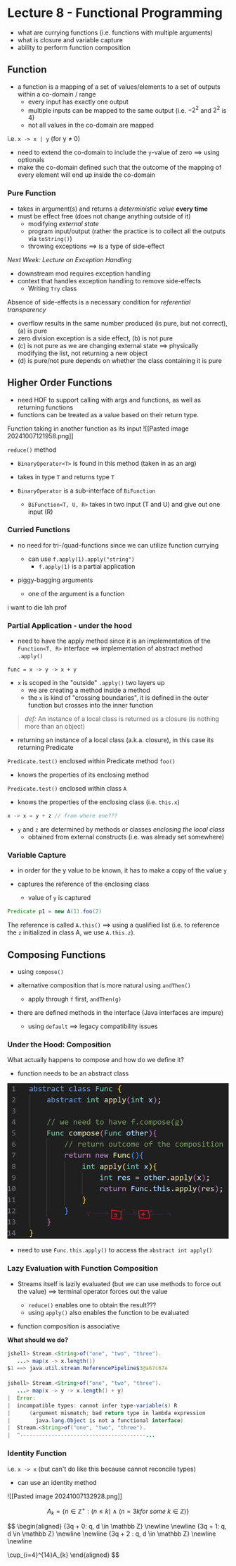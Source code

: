 # Lecture 8 - Functional Programming
- what are currying functions (i.e. functions with multiple arguments)
- what is closure and variable capture
- ability to perform function composition
## Function
- a function is a mapping of a set of values/elements to a set of outputs within a co-domain / range
	- every input has exactly one output
	- multiple inputs can be mapped to the same output (i.e. $-2^2$ and $2^2$ is 4)
	- not all values in the co-domain are mapped

i.e. `x -> x | y` (for y $\ne$ 0)
- need to extend the co-domain to include the `y`-value of zero $\implies$ using optionals
- make the co-domain defined such that the outcome of the mapping of every element will end up inside the co-domain

### Pure Function
- takes in argument(s) and returns a *deterministic value* **every time**
- must be effect free (does not change anything outside of it)
	- modifying *external state*
	- program input/output (rather the practice is to collect all the outputs via `toString()`)
	- throwing exceptions $\implies$ is a type of side-effect

*Next Week: Lecture on Exception Handling*
- downstream mod requires exception handling
- context that handles exception handling to remove side-effects
	- Writing `Try` class 

Absence of side-effects is a necessary condition for *referential transparency*
- overflow results in the same number produced (is pure, but not correct), (a) is pure
- zero division exception is a side effect, (b) is not pure
- (c) is not pure as we are changing external state $\implies$ physically modifying the list, not returning a new object
- (d) is pure/not pure depends on whether the class containing it is pure

## Higher Order Functions
- need HOF to support calling with args and functions, as well as returning functions
- functions can be treated as a value based on their return type.

Function taking in another function as its input
![[Pasted image 20241007121958.png]]

`reduce()` method
- `BinaryOperator<T>` is found in this method (taken in as an arg)
- takes in type `T` and returns type `T`

- `BinaryOperator` is a sub-interface of `BiFunction`
	- `BiFunction<T, U, R>` takes in two input (T and U) and give out one input (R)

### Curried Functions
- no need for tri-/quad-functions since we can utilize function currying
	- can use `f.apply(1).apply("string")`
		- `f.apply(1)` is a partial application 

- piggy-bagging arguments
	- one of the argument is a function

i want to die lah prof

### Partial Application - under the hood
- need to have the apply method since it is an implementation of the `Function<T, R>` interface $\implies$ implementation of abstract method `.apply()`

```
func = x -> y -> x + y
```

- `x` is scoped in the "outside" `.apply()` two layers up
	- we are creating a method inside a method
	- the `x` is kind of "crossing boundaries", it is defined in the outer function but crosses into the inner function

> *def:* An instance of a local class is returned as a closure (is nothing more than an object)
- returning an instance of a local class (a.k.a. closure), in this case its returning Predicate

`Predicate.test()` enclosed within Predicate method `foo()`
- knows the properties of its enclosing method

`Predicate.test()` enclosed within class `A`
- knows the properties of the enclosing class (i.e. `this.x`)

```java
x -> x = y + z // from where one???
```
- `y` and `z` are determined by methods or classes *enclosing the local class*
	- obtained from external constructs (i.e. was already set somewhere)

### Variable Capture
- in order for the y value to be known, it has to make a copy of the value `y`

- captures the reference of the enclosing class
	- value of `y` is captured
```java
Predicate p1 = new A(1).foo(2)
```

The reference is called `A.this()` $\implies$ using a qualified list (i.e. to reference the `z` initialized in class A, we use `A.this.z`).

## Composing Functions
- using `compose()`
- alternative composition that is more natural using `andThen()`
	- apply through `f` first, `andThen(g)`

- there are defined methods in the interface (Java interfaces are impure)
	- using `default` $\implies$ legacy compatibility issues

### Under the Hood: Composition
What actually happens to compose and how do we define it?
- function needs to be an abstract class

![func-compose-imp](../assets/function-compose-imp.png)

- need to use `Func.this.apply()` to access the `abstract int apply()`


### Lazy Evaluation with Function Composition
- Streams itself is lazily evaluated (but we can use methods to force out the value) $\implies$ terminal operator forces out the value
	- `reduce()` enables one to obtain the result???
	- using `apply()` also enables the function to be evaluated

- function composition is associative


**What should we do?**
```java
jshell> Stream.<String>of("one", "two", "three").
   ...> map(x -> x.length())
$1 ==> java.util.stream.ReferencePipeline$3@a67c67e

jshell> Stream.<String>of("one", "two", "three").
   ...> map(x -> y -> x.length() + y)
|  Error:
|  incompatible types: cannot infer type-variable(s) R
|      (argument mismatch; bad return type in lambda expression
|        java.lang.Object is not a functional interface)
|  Stream.<String>of("one", "two", "three").
|  ^----------------------------------------...
```

### Identity Function
i.e. `x -> x` (but can't do like this because cannot reconcile types)
- can use an identity method

![[Pasted image 20241007132928.png]]


$$
A_k = \{n \in \mathbb Z^+ : ( n \le k) \: \wedge \: (n = 3k for \: some \: k \in \mathbb Z)  \}
$$

$$
\begin{aligned}
\{3q + 0: q, d \in \mathbb Z\}
\newline
\newline
\{3q + 1: q, d \in \mathbb Z\}
\newline
\newline
\{3q + 2 : q, d \in \mathbb Z\}
\newline
\newline

\cup_{i=4}^{14}A_{k}
\end{aligned}
$$